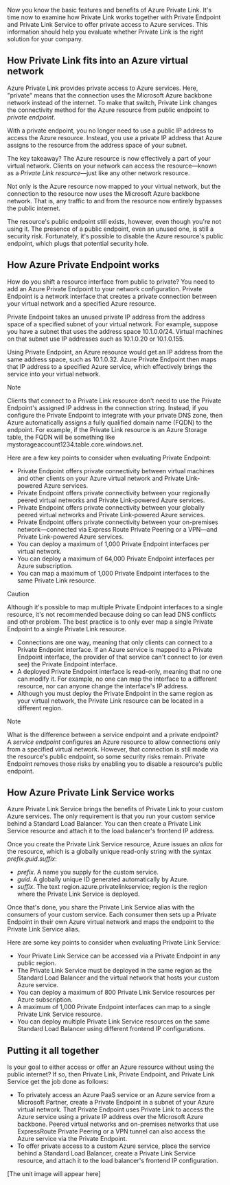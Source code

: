 Now you know the basic features and benefits of Azure Private Link. It's time now to examine how Private Link works together with Private Endpoint and Private Link Service to offer private access to Azure services. This information should help you evaluate whether Private Link is the right solution for your company.

## How Private Link fits into an Azure virtual network

Azure Private Link provides private access to Azure services. Here, "private" means that the connection uses the Microsoft Azure backbone network instead of the internet. To make that switch, Private Link changes the connectivity method for the Azure resource from public endpoint to *private endpoint*.

With a private endpoint, you no longer need to use a public IP address to access the Azure resource. Instead, you use a private IP address that Azure assigns to the resource from the address space of your subnet.

The key takeaway? The Azure resource is now effectively a part of your virtual network. Clients on your network can access the resource—known as a *Private Link resource*—just like any other network resource.

Not only is the Azure resource now mapped to your virtual network, but the connection to the resource now uses the Microsoft Azure backbone network. That is, any traffic to and from the resource now entirely bypasses the public internet.

The resource's public endpoint still exists, however, even though you're not using it. The presence of a public endpoint, even an unused one, is still a security risk. Fortunately, it's possible to disable the Azure resource's public endpoint, which plugs that potential security hole.

## How Azure Private Endpoint works

How do you shift a resource interface from public to private? You need to add an Azure Private Endpoint to your network configuration. Private Endpoint is a network interface that creates a private connection between your virtual network and a specified Azure resource.

Private Endpoint takes an unused private IP address from the address space of a specified subnet of your virtual network. For example, suppose you have a subnet that uses the address space 10.1.0.0/24. Virtual machines on that subnet use IP addresses such as 10.1.0.20 or 10.1.0.155.

Using Private Endpoint, an Azure resource would get an IP address from the same address space, such as 10.1.0.32. Azure Private Endpoint then maps that IP address to a specified Azure service, which effectively brings the service into your virtual network.

> [!NOTE]
> Clients that connect to a Private Link resource don't need to use the Private Endpoint's assigned IP address in the connection string. Instead, if you configure the Private Endpoint to integrate with your private DNS zone, then Azure automatically assigns a fully qualified domain name (FQDN) to the endpoint. For example, if the Private Link resource is an Azure Storage table, the FQDN will be something like mystorageaccount1234.table.core.windows.net.

Here are a few key points to consider when evaluating Private Endpoint:

* Private Endpoint offers private connectivity between virtual machines and other clients on your Azure virtual network and Private Link-powered Azure services.
* Private Endpoint offers private connectivity between your regionally peered virtual networks and Private Link-powered Azure services.
* Private Endpoint offers private connectivity between your globally peered virtual networks and Private Link-powered Azure services.
* Private Endpoint offers private connectivity between your on-premises network—connected via Express Route Private Peering or a VPN—and Private Link-powered Azure services.
* You can deploy a maximum of 1,000 Private Endpoint interfaces per virtual network.
* You can deploy a maximum of 64,000 Private Endpoint interfaces per Azure subscription.
* You can map a maximum of 1,000 Private Endpoint interfaces to the same Private Link resource.

> [!CAUTION]
> Although it's possible to map multiple Private Endpoint interfaces to a single resource, it's not recommended because doing so can lead DNS conflicts and other problem. The best practice is to only ever map a single Private Endpoint to a single Private Link resource.

* Connections are one way, meaning that only clients can connect to a Private Endpoint interface. If an Azure service is mapped to a Private Endpoint interface, the provider of that service can't connect to (or even see) the Private Endpoint interface.
* A deployed Private Endpoint interface is read-only, meaning that no one can modify it. For example, no one can map the interface to a different resource, nor can anyone change the interface's IP address.
* Although you must deploy the Private Endpoint in the same region as your virtual network, the Private Link resource can be located in a different region.

> [!NOTE]
> What is the difference between a service endpoint and a private endpoint? A *service endpoint* configures an Azure resource to allow connections only from a specified virtual network. However, that connection is still made via the resource's public endpoint, so some security risks remain. Private Endpoint removes those risks by enabling you to disable a resource's public endpoint.

## How Azure Private Link Service works

Azure Private Link Service brings the benefits of Private Link to your custom Azure services. The only requirement is that you run your custom service behind a Standard Load Balancer. You can then create a Private Link Service resource and attach it to the load balancer's frontend IP address.

Once you create the Private Link Service resource, Azure issues an *alias* for the resource, which is a globally unique read-only string with the syntax *prefix*.*guid*.*suffix*:

* *prefix*. A name you supply for the custom service.
* *guid*. A globally unique ID generated automatically by Azure.
* *suffix*. The text region.azure.privatelinkservice; region is the region where the Private Link Service is deployed.

Once that's done, you share the Private Link Service alias with the consumers of your custom service. Each consumer then sets up a Private Endpoint in their own Azure virtual network and maps the endpoint to the Private Link Service alias.

Here are some key points to consider when evaluating Private Link Service:

* Your Private Link Service can be accessed via a Private Endpoint in any public region.
* The Private Link Service must be deployed in the same region as the Standard Load Balancer and the virtual network that hosts your custom Azure service.
* You can deploy a maximum of 800 Private Link Service resources per Azure subscription.
* A maximum of 1,000 Private Endpoint interfaces can map to a single Private Link Service resource.
* You can deploy multiple Private Link Service resources on the same Standard Load Balancer using different frontend IP configurations.

## Putting it all together

Is your goal to either access or offer an Azure resource without using the public internet? If so, then Private Link, Private Endpoint, and Private Link Service get the job done as follows:

* To privately access an Azure PaaS service or an Azure service from a Microsoft Partner, create a Private Endpoint in a subnet of your Azure virtual network. That Private Endpoint uses Private Link to access the Azure service using a private IP address over the Microsoft Azure backbone. Peered virtual networks and on-premises networks that use ExpressRoute Private Peering or a VPN tunnel can also access the Azure service via the Private Endpoint.
* To offer private access to a custom Azure service, place the service behind a Standard Load Balancer, create a Private Link Service resource, and attach it to the load balancer's frontend IP configuration.

[The unit image will appear here]